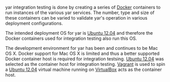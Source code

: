 yar integration testing is done by creating a series of
[Docker](https://www.docker.io/) containers to run
instances of the various yar services. The number, type
and size of these containers can be varied to validate
yar's operation in various deployment configurations.

The intended deployment OS for yar is
[Ubuntu 12.04](http://releases.ubuntu.com/12.04/)
and therefore the Docker containers used for integration
testing also run this OS.

The development environment for yar has been and
continues to be Mac OS X. Docker support for Mac OS X
is limited and thus a better supported Docker container
host is required for integration testsing.
[Ubuntu 12.04](http://releases.ubuntu.com/12.04/)
was selected as the container host for integration testing.
[Vagrant](http://www.vagrantup.com/) is used to spin a
[Ubuntu 12.04](http://releases.ubuntu.com/12.04/) virtual machine
running on [VirtualBox](https://www.virtualbox.org/)
acts as the container host.
